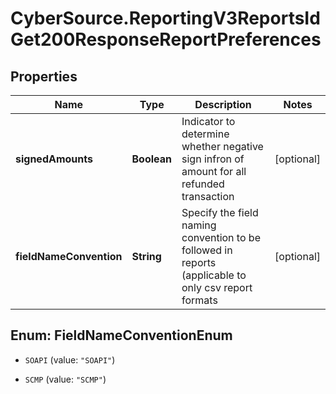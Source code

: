 # CyberSource.ReportingV3ReportsIdGet200ResponseReportPreferences

## Properties
Name | Type | Description | Notes
------------ | ------------- | ------------- | -------------
**signedAmounts** | **Boolean** | Indicator to determine whether negative sign infron of amount for all refunded transaction | [optional] 
**fieldNameConvention** | **String** | Specify the field naming convention to be followed in reports (applicable to only csv report formats | [optional] 


<a name="FieldNameConventionEnum"></a>
## Enum: FieldNameConventionEnum


* `SOAPI` (value: `"SOAPI"`)

* `SCMP` (value: `"SCMP"`)




